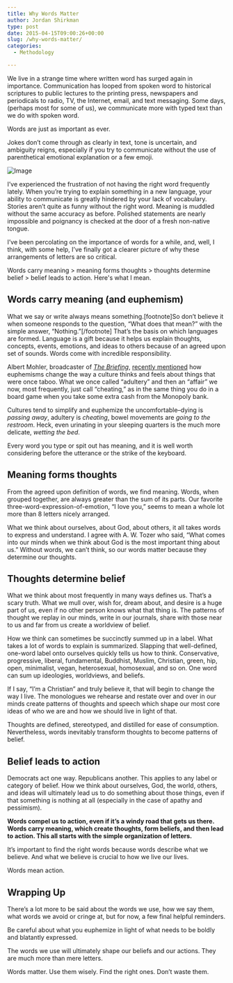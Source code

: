 ```yaml
---
title: Why Words Matter
author: Jordan Shirkman
type: post
date: 2015-04-15T09:00:26+00:00
slug: /why-words-matter/
categories:
  - Methodology

---
```

We live in a strange time where written word has surged again in importance. Communication has looped from spoken word to historical scriptures to public lectures to the printing press, newspapers and periodicals to radio, TV, the Internet, email, and text messaging. Some days, (perhaps most for some of us), we communicate more with typed text than we do with spoken word.

Words are just as important as ever.

Jokes don’t come through as clearly in text, tone is uncertain, and ambiguity reigns, especially if you try to communicate without the use of parenthetical emotional explanation or a few emoji.

![Image](/images/writing.jpeg) 

I’ve experienced the frustration of not having the right word frequently lately. When you’re trying to explain something in a new language, your ability to communicate is greatly hindered by your lack of vocabulary. Stories aren’t quite as funny without the right word. Meaning is muddled without the same accuracy as before. Polished statements are nearly impossible and poignancy is checked at the door of a fresh non-native tongue.

I’ve been percolating on the importance of words for a while, and, well, I think, with some help, I’ve finally got a clearer picture of why these arrangements of letters are so critical.

Words carry meaning > meaning forms thoughts > thoughts determine belief > belief leads to action. Here's what I mean.

<!--more-->

## Words carry meaning (and euphemism)

What we say or write always means something.[footnote]So don’t believe it when someone responds to the question, “What does that mean?” with the simple answer, “Nothing.”[/footnote] That’s the basis on which languages are formed. Language is a gift because it helps us explain thoughts, concepts, events, emotions, and ideas to others because of an agreed upon set of sounds. Words come with incredible responsibility.

Albert Mohler, broadcaster of [_The Briefing_](https://www.google.si/url?sa=t&rct=j&q=&esrc=s&source=web&cd=1&cad=rja&uact=8&ved=0CB8QFjAA&url=https%3A%2F%2Fitunes.apple.com%2Fus%2Fpodcast%2Falbertmohler.com-briefing%2Fid390278738%3Fmt%3D2&ei=XAEuVdftG9fuaIPigegL&usg=AFQjCNHcSDL8xYz6-Y7Rtf8fUYGe8MU7dg&sig2=rdX-hSxw32V0tigvuazoGA&bvm=bv.90790515,d.d2s), [recently mentioned](http://www.albertmohler.com/2015/03/16/transcript-the-briefing-03-16-15/) how euphemisms change the way a culture thinks and feels about things that were once taboo. What we once called “adultery” and then an “affair” we now, most frequently, just call “cheating,” as in the same thing you do in a board game when you take some extra cash from the Monopoly bank.

Cultures tend to simplify and euphemize the uncomfortable–dying is _passing away_, adultery is _cheating_, bowel movements are _going to the restroom_. Heck, even urinating in your sleeping quarters is the much more delicate, _wetting the bed_.

Every word you type or spit out has meaning, and it is well worth considering before the utterance or the strike of the keyboard.

## Meaning forms thoughts

From the agreed upon definition of words, we find meaning. Words, when grouped together, are always greater than the sum of its parts. Our favorite three-word-expression-of-emotion, “I love you,” seems to mean a whole lot more than 8 letters nicely arranged.

What we think about ourselves, about God, about others, it all takes words to express and understand. I agree with A. W. Tozer who said, “What comes into our minds when we think about God is the most important thing about us.” Without words, we can’t think, so our words matter because they determine our thoughts.

## Thoughts determine belief

What we think about most frequently in many ways defines us. That’s a scary truth. What we mull over, wish for, dream about, and desire is a huge part of us, even if no other person knows what that thing is. The patterns of thought we replay in our minds, write in our journals, share with those near to us and far from us create a worldview of belief.

How we think can sometimes be succinctly summed up in a label. What takes a lot of words to explain is summarized. Slapping that well-defined, one-word label onto ourselves quickly tells us how to think. Conservative, progressive, liberal, fundamental, Buddhist, Muslim, Christian, green, hip, open, minimalist, vegan, heterosexual, homosexual, and so on. One word can sum up ideologies, worldviews, and beliefs.

If I say, “I’m a Christian” and truly believe it, that will begin to change the way I live. The monologues we rehearse and restate over and over in our minds create patterns of thoughts and speech which shape our most core ideas of who we are and how we should live in light of that.

Thoughts are defined, stereotyped, and distilled for ease of consumption. Nevertheless, words inevitably transform thoughts to become patterns of belief.

## Belief leads to action

Democrats act one way. Republicans another. This applies to any label or category of belief. How we think about ourselves, God, the world, others, and ideas will ultimately lead us to do something about those things, even if that something is nothing at all (especially in the case of apathy and pessimism).

**Words compel us to action, even if it’s a windy road that gets us there. Words carry meaning, which create thoughts, form beliefs, and then lead to action. This all starts with the simple organization of letters.**

It’s important to find the right words because words describe what we believe. And what we believe is crucial to how we live our lives.

Words mean action.

## Wrapping Up

There’s a lot more to be said about the words we use, how we say them, what words we avoid or cringe at, but for now, a few final helpful reminders.

Be careful about what you euphemize in light of what needs to be boldly and blatantly expressed.

The words we use will ultimately shape our beliefs and our actions. They are much more than mere letters.

Words matter. Use them wisely. Find the right ones. Don’t waste them.
